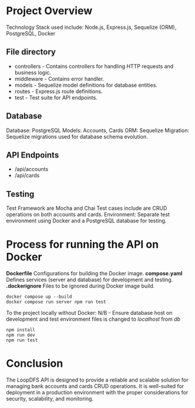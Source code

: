 
# Project Overview

Technology Stack  used include:
Node.js, Express.js, Sequelize (ORM), PostgreSQL, Docker

## File directory
* controllers - Contains controllers for handling HTTP requests and business logic.
* middleware - Contains error handler.
* models - Sequelize model definitions for database entities.
* routes - Express.js route definitions.
* test - Test suite for API endpoints.

## Database
Database: PostgreSQL
Models: Accounts, Cards
ORM: Sequelize
Migration: Sequelize migrations used for database schema evolution.

## API Endpoints
* /api/accounts
* /api/cards


## Testing
Test Framework are Mocha and Chai
Test cases include are CRUD operations on both accounts and cards.
Environment: Separate test environment using Docker and a PostgreSQL database for testing.


# Process for running the API on Docker
**Dockerfile** Configurations for building the Docker image.
**compose.yaml** Defines services (server and database) for development and testing.
**.dockerignore** Files to be ignored during Docker image build.

```
docker compose up --build
docker compose run server npm run test
```

To the project locally without Docker:
N/B - Ensure database host on development and test environment files is changed to *localhost* from *db*

```
npm install
npm run dev
npm run test
```


# Conclusion
The LoopDFS API is designed to provide a reliable and scalable solution for managing bank accounts and cards CRUD operations. It is well-suited for deployment in a production environment with the proper considerations for security, scalability, and monitoring.
